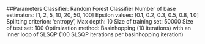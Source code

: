 ##Parameters
Classifier: Random Forest Classifier
Number of base estimators: [1, 2, 5, 10, 20, 50, 100]
Epsilon values: [0.1, 0.2, 0.3, 0.5, 0.8, 1.0]
Spiltting criterion: ‘entropy’, Max depth: 10
Size of training set: 50000
Size of test set: 100
Optimization method: Basinhopping (10 iterations) with an inner loop of SLSQP (100 SLSQP iterations per basinhopping iteration)

